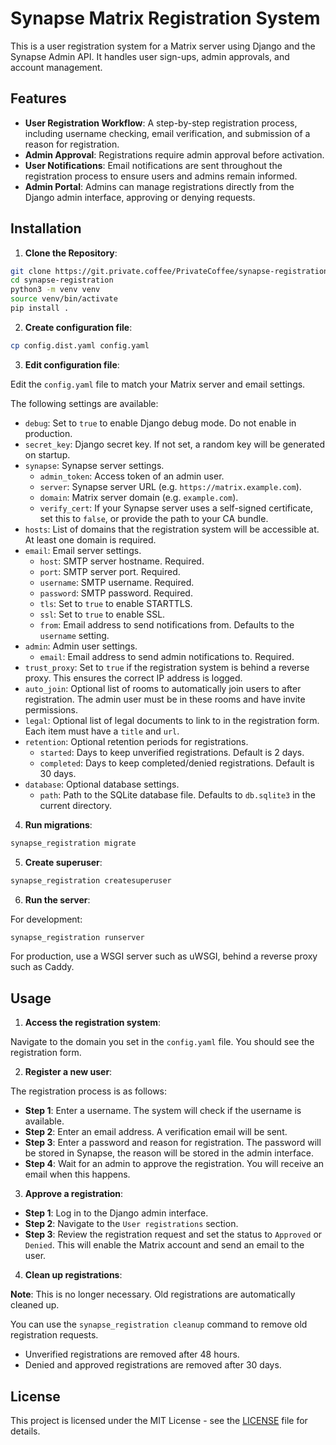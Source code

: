 # Synapse Matrix Registration System

This is a user registration system for a Matrix server using Django and the Synapse Admin API. It handles user sign-ups, admin approvals, and account management.

## Features

- **User Registration Workflow**: A step-by-step registration process, including username checking, email verification, and submission of a reason for registration.
- **Admin Approval**: Registrations require admin approval before activation.
- **User Notifications**: Email notifications are sent throughout the registration process to ensure users and admins remain informed.
- **Admin Portal**: Admins can manage registrations directly from the Django admin interface, approving or denying requests.

## Installation

1. **Clone the Repository**:

```bash
git clone https://git.private.coffee/PrivateCoffee/synapse-registration.git
cd synapse-registration
python3 -m venv venv
source venv/bin/activate
pip install .
```

2. **Create configuration file**:

```bash
cp config.dist.yaml config.yaml
```

3. **Edit configuration file**:

Edit the `config.yaml` file to match your Matrix server and email settings.

The following settings are available:

- `debug`: Set to `true` to enable Django debug mode. Do not enable in production.
- `secret_key`: Django secret key. If not set, a random key will be generated on startup.
- `synapse`: Synapse server settings.
  - `admin_token`: Access token of an admin user.
  - `server`: Synapse server URL (e.g. `https://matrix.example.com`).
  - `domain`: Matrix server domain (e.g. `example.com`).
  - `verify_cert`: If your Synapse server uses a self-signed certificate, set this to `false`, or provide the path to your CA bundle.
- `hosts`: List of domains that the registration system will be accessible at. At least one domain is required.
- `email`: Email server settings.
  - `host`: SMTP server hostname. Required.
  - `port`: SMTP server port. Required.
  - `username`: SMTP username. Required.
  - `password`: SMTP password. Required.
  - `tls`: Set to `true` to enable STARTTLS.
  - `ssl`: Set to `true` to enable SSL.
  - `from`: Email address to send notifications from. Defaults to the `username` setting.
- `admin`: Admin user settings.
  - `email`: Email address to send admin notifications to. Required.
- `trust_proxy`: Set to `true` if the registration system is behind a reverse proxy. This ensures the correct IP address is logged.
- `auto_join`: Optional list of rooms to automatically join users to after registration. The admin user must be in these rooms and have invite permissions.
- `legal`: Optional list of legal documents to link to in the registration form. Each item must have a `title` and `url`.
- `retention`: Optional retention periods for registrations.
  - `started`: Days to keep unverified registrations. Default is 2 days.
  - `completed`: Days to keep completed/denied registrations. Default is 30 days.
- `database`: Optional database settings.
  - `path`: Path to the SQLite database file. Defaults to `db.sqlite3` in the current directory.

4. **Run migrations**:

```bash
synapse_registration migrate
```

5. **Create superuser**:

```bash
synapse_registration createsuperuser
```

6. **Run the server**:

For development:

```bash
synapse_registration runserver
```

For production, use a WSGI server such as uWSGI, behind a reverse proxy such as Caddy.

## Usage

1. **Access the registration system**:

Navigate to the domain you set in the `config.yaml` file. You should see the registration form.

2. **Register a new user**:

The registration process is as follows:

- **Step 1**: Enter a username. The system will check if the username is available.
- **Step 2**: Enter an email address. A verification email will be sent.
- **Step 3**: Enter a password and reason for registration. The password will be stored in Synapse, the reason will be stored in the admin interface.
- **Step 4**: Wait for an admin to approve the registration. You will receive an email when this happens.

3. **Approve a registration**:

- **Step 1**: Log in to the Django admin interface.
- **Step 2**: Navigate to the `User registrations` section.
- **Step 3**: Review the registration request and set the status to `Approved` or `Denied`. This will enable the Matrix account and send an email to the user.

4. **Clean up registrations**:

**Note**: This is no longer necessary. Old registrations are automatically cleaned up.

You can use the `synapse_registration cleanup` command to remove old registration requests.

- Unverified registrations are removed after 48 hours.
- Denied and approved registrations are removed after 30 days.

## License

This project is licensed under the MIT License - see the [LICENSE](LICENSE) file for details.
